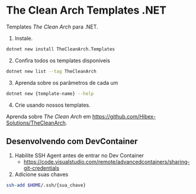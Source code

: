 # The Clean Arch Templates .NET

Templates _The Clean Arch_ para .NET.

1. Instale.
```sh
dotnet new install TheCleanArch.Templates
```

2. Confira todos os templates disponíveis
```sh
dotnet new list --tag TheCleanArch
```

3. Aprenda sobre os parâmetros de cada um
```sh
dotnet new {template-name} --help
```

4. Crie usando nossos templates.

Aprenda sobre _The Clean Arch_ em https://github.com/Hibex-Solutions/TheCleanArch.

## Desenvolvendo com DevContainer

1. Habilite SSH Agent antes de entrar no Dev Container
    - https://code.visualstudio.com/remote/advancedcontainers/sharing-git-credentials
2. Adicione suas chaves
```sh
ssh-add $HOME/.ssh/{sua_chave}
```